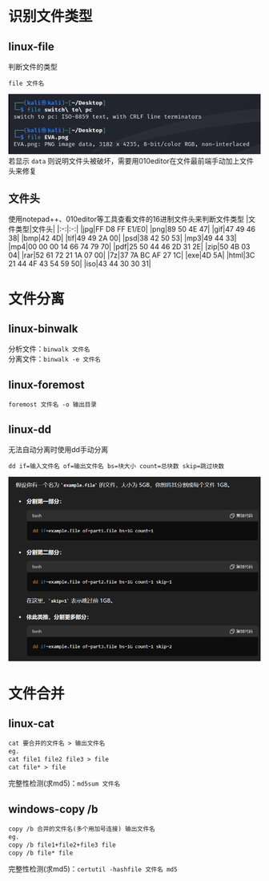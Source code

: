 # 识别文件类型
## linux-file
判断文件的类型  
```
file 文件名
```   

![file命令](file.png)  
若显示  `data`  则说明文件头被破坏，需要用010editor在文件最前端手动加上文件头来修复  

## 文件头
使用notepad++、010editor等工具查看文件的16进制文件头来判断文件类型
|文件类型|文件头|
|:-:|:-:|
|jpg|FF D8 FF E1/E0|
|png|89 50 4E 47|
|gif|47 49 46 38|
|bmp|42 4D|
|tif|49 49 2A 00|
|psd|38 42 50 53|
|mp3|49 44 33|
|mp4|00 00 00 14 66 74 79 70|
|pdf|25 50 44 46 2D 31 2E|
|zip|50 4B 03 04|
|rar|52 61 72 21 1A 07 00|
|7z|37 7A BC AF 27 1C|
|exe|4D 5A|
|html|3C 21 44 4F 43 54 59 50|
|iso|43 44 30 30 31|

# 文件分离
## linux-binwalk
分析文件：`binwalk 文件名`  
分离文件：`binwalk -e 文件名`  

## linux-foremost
```
foremost 文件名 -o 输出目录
```

## linux-dd
无法自动分离时使用dd手动分离
```
dd if=输入文件名 of=输出文件名 bs=块大小 count=总块数 skip=跳过块数
```
![dd命令](dd.png)

# 文件合并
## linux-cat
```
cat 要合并的文件名 > 输出文件名
eg.
cat file1 file2 file3 > file
cat file* > file
```
完整性检测(求md5)：`md5sum 文件名`

## windows-copy /b
```
copy /b 合并的文件名(多个用加号连接) 输出文件名
eg.
copy /b file1+file2+file3 file
copy /b file* file
```
完整性检测(求md5)：`certutil -hashfile 文件名 md5`
